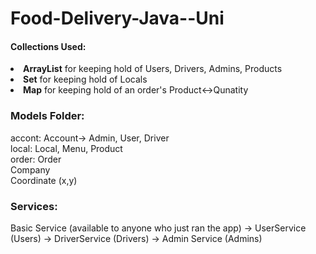 # Food-Delivery-Java--Uni
<h4>Collections Used:</h4>

<li><b>ArrayList</b> for keeping hold of Users, Drivers, Admins, Products</li>
<li><b>Set</b> for keeping hold of Locals</li>
<li><b>Map</b> for keeping hold of an order's Product<->Qunatity</li>

<h3>Models Folder:</h3>
accont:
Account-> Admin, User, Driver
<br>
local:
Local, Menu, Product
<br>
order:
Order
<br>
Company
<br>
Coordinate (x,y)

<h3>Services:</h3>
Basic Service (available to anyone who just ran the app) -> UserService (Users)
                                                         -> DriverService (Drivers)
                                                         -> Admin Service (Admins)
